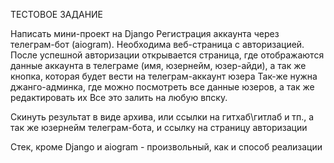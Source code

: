 ТЕСТОВОЕ ЗАДАНИЕ

Написать мини-проект на Django
Регистрация аккаунта через телеграм-бот (aiogram).
Необходима веб-страница с авторизацией. После успешной авторизации открывается страница, где отображаются данные аккаунта в телеграме (имя, юзернейм, юзер-айди), а так же кнопка, которая будет вести на телеграм-аккаунт юзера
Так-же нужна джанго-админка, где можно посмотреть все данные юзеров, а так же редактировать их
Все это залить на любую впску.

Скинуть результат в виде архива, или ссылки на гитхаб\гитлаб и тп., а так же юзернейм телеграм-бота, и ссылку на страницу авторизации

Стек, кроме Django и aiogram - произвольный, как и способ реализации

    
